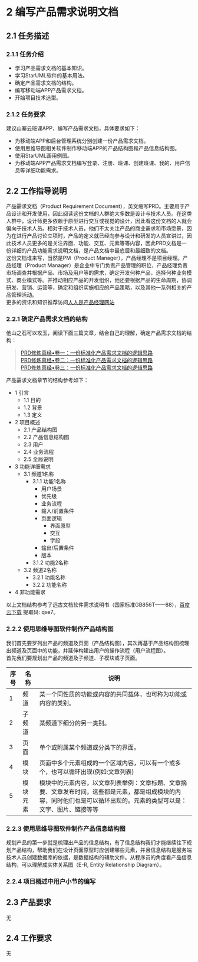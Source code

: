 # 2 编写产品需求说明文档

## 2.1 任务描述

### 2.1.1 任务介绍

- 学习产品需求文档的基本知识。
- 学习StarUML软件的基本用法。
- 确定产品需求文档的结构。
- 编写移动端APP产品需求文档。
- 开始项目技术选型。

### 2.1.2 任务要求

建议山寨云班课APP，编写产品需求文档，具体要求如下：

- 为移动端APP和后台管理系统分别创建一份产品需求文档。
- 使用思维导图相关软件制作移动端APP的产品结构图和产品信息结构图。
- 使用StarUML画用例图。
- 为移动端APP产品需求文档编写登录、注册、班课、创建班课、我的、用户信息等详细功能需求。

## 2.2 工作指导说明

产品需求文档（Product Requirement Document），英文缩写PRD。主要用于产品设计和开发使用，因此阅读这份文档的人群绝大多数是设计与技术人员。在这类人群中，设计师更多依赖于原型进行交互或视觉的设计，因此看这份文档的人就会偏向于技术人员。相对于技术人员，他们不太关注产品的商业需求和市场愿景，因为在进行产品讨论立项时，产品的定义就已经向参与设计和研发的人员宣讲过，因此技术人员更多的是关注界面、功能、交互、元素等等内容，因此PRD文档是一份详细的产品功能需求说明文档，是产品文档中最底层和最细致的文档。  
这份文档谁来写，当然是PM（Product Manager），产品经理不是项目经理。产品经理（Product Manager）是企业中专门负责产品管理的职位，产品经理负责市场调查并根据产品、市场及用户等的需求，确定开发何种产品，选择何种业务模式、商业模式等。并推动相应产品的开发组织，他还要根据产品的生命周期，协调研发、营销、运营等，确定和组织实施相应的产品策略，以及其他一系列相关的产品管理活动。  
更多的资讯和知识推荐访问[人人是产品经理网站](www.woshipm)

### 2.2.1 确定产品需求文档的结构

他山之石可以攻玉，阅读下面三篇文章，结合自己的理解，确定产品需求文档的结构：  
>[PRD修炼真经•卷一：一份标准化产品需求文档的逻辑思路](http://www.woshipm.com/pmd/964608.html)  
>[PRD修炼真经•卷二：一份标准化产品需求文档的逻辑思路](http://www.woshipm.com/pmd/975660.html)  
>[PRD修炼真经•卷三：一份标准化产品需求文档的逻辑思路](http://www.woshipm.com/pd/987549.html)  

产品需求文档章节的结构参考如下：

- 1 引言
  - 1.1 目的
  - 1.2 背景
  - 1.3 定义
- 2 项目概述
  - 2.1 产品结构图
  - 2.2 产品信息结构图
  - 2.3 用户
  - 2.4 业务流程
  - 2.5 全局说明
- 3 功能详细需求
  - 3.1 频道1名称
    - 3.1.1 功能1名称
      - 用户场景
      - 优先级
      - 业务流程
      - 输入/前置条件
      - 页面逻辑
        - 界面原型
        - 交互
        - 字段
      - 输出/后置条件
      - 版本
    - 3.1.2 功能2名称
  - 3.2 频道2名称
    - 3.2.1 功能名称
    - 3.2.2 功能名称
- 4 非功能需求

以上文档结构参考了远古文档软件需求说明书（国家标准GB856T——88），[百度云下载](https://pan.baidu.com/s/1j4U7PmsCAdSUnPkLWj9CrA)  提取码: qxe7。

### 2.2.2 使用思维导图软件制作产品结构图

我们首先要罗列出产品的频道及页面（产品结构图），其次再基于产品结构图梳理出频道及页面中的功能，并延伸构建出用户的操作流程（用户流程图）。  
首先我们要规划出产品的频道及子频道、子模块或子页面。

序号 | 名称 | 说明
---|---|---
1 | 频道 | 某一个同性质的功能或内容的共同载体，也可称为功能或内容的类别。
2 | 子频道 | 某频道下细分的另一类别。
3 | 页面 | 单个或附属某个频道或分类下的界面。
4 | 模块 | 页面中多个元素组成的一个区域内容，可以有一个或多个，也可以循环出现(例如:文章列表)
5 | 模块元素 | 模块中的元素内容，以文章列表举例：文章标题、文章摘要、文章发布时间，这些都是元素，都是组成模块的内容，同时他们也是可以循环出现的。元素的类型可以是：文字、图片、链接等等

### 2.2.3 使用思维导图软件制作产品信息结构图

规划产品的第一步就是梳理出产品的信息结构，有了信息结构我们才能继续往下规划产品结构，帮助我们在设计页面原型时应创建哪些元素，并且信息结构是服务端技术人员创建数据库的依据，是数据结构的辅助文件。从程序员的角度看产品信息结构，可以理解成实体关系图（E-R, Entity Relationship Diagram）。  

### 2.2.4 项目概述中用户小节的编写

## 2.3 产品要求

无

## 2.4 工作要求

无

